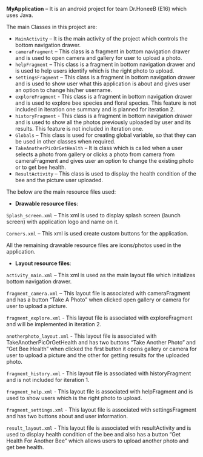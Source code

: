 **MyApplication** – It is an android project for team Dr.HoneeB (E16) which uses Java.

The main Classes in this project are:
- `MainActivity` – It is the main activity of the project which controls the bottom navigation drawer.
- `cameraFragment` – This class is a fragment in bottom navigation drawer and is used to open camera and gallery for user to upload a photo.
- `helpFragment` – This class is a fragment in bottom navigation drawer and is used to help users identify which is the right photo to upload.
- `settingsFragment` – This class is a fragment in bottom navigation drawer and is used to show user what this application is about and gives user an option to change his/her username.
- `exploreFragment` - This class is a fragment in bottom navigation drawer and is used to explore bee species and floral species. This feature is not included in iteration one summary and is planned for iteration 2.
- `historyFragment` - This class is a fragment in bottom navigation drawer and is used to show all the photos previously uploaded by user and its results. This feature is not included in iteration one.
- `Globals` – This class is used for creating global variable, so that they can be used in other classes when required.
- `TakeAnotherPicOrGetHealth` – It is class which is called when a user selects a photo from gallery or clicks a photo from camera from cameraFragment and gives user an option to change the existing photo or to get bee health.
- `ResultActivity` – This class is used to display the health condition of the bee and the picture user uploaded.

The below are the main resource files used:

- **Drawable resource files**:

`Splash_screen.xml` – This xml is used to display splash screen (launch screen) with application logo and name on it.

`Corners.xml` – This xml is used create custom buttons for the application.

All the remaining drawable resource files are icons/photos used in the application.

- **Layout resource files**:

`activity_main.xml` – This xml is used as the main layout file which initializes bottom navigation drawer.

`fragment_camera.xml` – This layout file is associated with cameraFragment and has a button “Take A Photo” when clicked open gallery or camera for user to upload a picture.

`fragment_explore.xml` - This layout file is associated with exploreFragment and will be implemented in iteration 2.

`anotherphoto_layout.xml` - This layout file is associated with TakeAnotherPicOrGetHealth and has two buttons “Take Another Photo” and “Get Bee Health” when clicked the first button it opens gallery or camera for user to upload a picture and the other for getting results for the uploaded photo.

`fragment_history.xml` - This layout file is associated with historyFragment and is not included for iteration 1.

`fragment_help.xml` - This layout file is associated with helpFragment and is used to show users which is the right photo to upload.

`fragment_settings.xml` - This layout file is associated with settingsFragment and has two buttons about and user information.

`result_layout.xml` - This layout file is associated with resultActivity and is used to display health condition of the bee and also has a button “Get Health For Another Bee” which allows users to upload another photo and get bee health.

